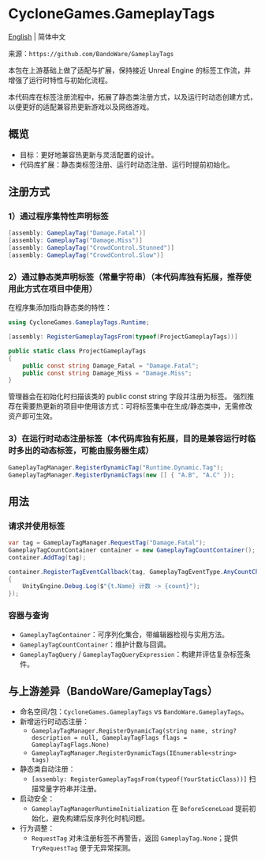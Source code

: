 # CycloneGames.GameplayTags
[English](./README.md) | 简体中文

来源：`https://github.com/BandoWare/GameplayTags`

本包在上游基础上做了适配与扩展，保持接近 Unreal Engine 的标签工作流，并增强了运行时特性与初始化流程。

本代码库在标签注册流程中，拓展了静态类注册方式，以及运行时动态创建方式，以便更好的适配兼容热更新游戏以及网络游戏。

## 概览

- 目标：更好地兼容热更新与灵活配置的设计。
- 代码库扩展：静态类标签注册、运行时动态注册、运行时提前初始化。

## 注册方式

### 1）通过程序集特性声明标签

```csharp
[assembly: GameplayTag("Damage.Fatal")]
[assembly: GameplayTag("Damage.Miss")]
[assembly: GameplayTag("CrowdControl.Stunned")]
[assembly: GameplayTag("CrowdControl.Slow")]
```

### 2）通过静态类声明标签（常量字符串）（本代码库独有拓展，推荐使用此方式在项目中使用）

在程序集添加指向静态类的特性：

```csharp
using CycloneGames.GameplayTags.Runtime;

[assembly: RegisterGameplayTagsFrom(typeof(ProjectGameplayTags))]

public static class ProjectGameplayTags
{
    public const string Damage_Fatal = "Damage.Fatal";
    public const string Damage_Miss = "Damage.Miss";
}
```

管理器会在初始化时扫描该类的 public const string 字段并注册为标签。
强烈推荐在需要热更新的项目中使用该方式：可将标签集中在生成/静态类中，无需修改资产即可生效。

### 3）在运行时动态注册标签（本代码库独有拓展，目的是兼容运行时临时多出的动态标签，可能由服务器生成）

```csharp
GameplayTagManager.RegisterDynamicTag("Runtime.Dynamic.Tag");
GameplayTagManager.RegisterDynamicTags(new [] { "A.B", "A.C" });
```

## 用法

### 请求并使用标签

```csharp
var tag = GameplayTagManager.RequestTag("Damage.Fatal");
GameplayTagCountContainer container = new GameplayTagCountContainer();
container.AddTag(tag);

container.RegisterTagEventCallback(tag, GameplayTagEventType.AnyCountChange, (t, count) =>
{
    UnityEngine.Debug.Log($"{t.Name} 计数 -> {count}");
});
```

### 容器与查询

- `GameplayTagContainer`：可序列化集合，带编辑器检视与实用方法。
- `GameplayTagCountContainer`：维护计数与回调。
- `GameplayTagQuery` / `GameplayTagQueryExpression`：构建并评估复杂标签条件。

## 与上游差异（BandoWare/GameplayTags）

- 命名空间/包：`CycloneGames.GameplayTags` vs `BandoWare.GameplayTags`。
- 新增运行时动态注册：
  - `GameplayTagManager.RegisterDynamicTag(string name, string? description = null, GameplayTagFlags flags = GameplayTagFlags.None)`
  - `GameplayTagManager.RegisterDynamicTags(IEnumerable<string> tags)`
- 静态类自动注册：
  - `[assembly: RegisterGameplayTagsFrom(typeof(YourStaticClass))]` 扫描常量字符串并注册。
- 启动安全：
  - `GameplayTagManagerRuntimeInitialization` 在 `BeforeSceneLoad` 提前初始化，避免构建后反序列化时机问题。
- 行为调整：
  - `RequestTag` 对未注册标签不再警告，返回 `GameplayTag.None`；提供 `TryRequestTag` 便于无异常探测。

